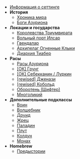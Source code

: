- [Информация о сеттинге](/)
- **История**
  - [Хроника мира](/lore/timeline)
  - [Боги Азуриона](/lore/dieties)
- **Локации и государства**
  - [Королевства Триумвирата](/locations/triumvirat)
  - [Вольный порт Илсар](/locations/ilsar)
  - [Гвендалар](/locations/gwendalar)
  - [Архипелаг Огненные Клыки](/locations/fire-fangs)
  - [Диархия Тиабер](/locations/tiaber-diarchy)
- **Расы**
  - [Расы Азуриона](/races/main)
  - [[ОК] Грунг](/races/grung)
  - [[ОК] Себекканин / Луркин](/races/sebekkan)
  - [[rewised] Дженази](/races/genasi)
  - [[rewised] Кобольд](/races/kobold)
  - [Оборотень (Шифтер)](/races/shifter)
  - [Многоликий](/races/changeling)
- **Дополнительные подклассы**
  - [Воин](/classes/fighter)
  - [Волшебник](/classes/wizard)
  - [Друид](/classes/druid)
  - [Жрец](/classes/cleric)
  - [Паладин](/classes/paladin)
  - [Плут](/classes/rogue)
  - [Колдун](/classes/warlock)
  - [Монах](/classes/monk)
- **Homebrew**
  - [Предыстории](/homebrew/backstories)